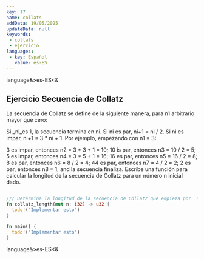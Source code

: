 ```yaml
---
key: 17
name: collats
addData: 19/05/2025
updateData: null
keywords: 
 - collats
 - ejercicio
languages:
 - key: Español
   value: es-ES
---
```

language&>es-ES<&
## Ejercicio Secuencia de Collatz

La secuencia de Collatz se define de la siguiente manera, para n1 arbitrario mayor que cero:

Si _ni_es 1, la secuencia termina en ni.
Si ni es par, ni+1 = ni / 2.
Si ni es impar, ni+1 = 3 * ni + 1.
Por ejemplo, empezando con n1 = 3:

3 es impar, entonces n2 = 3 * 3 + 1 = 10;
10 is par, entonces n3 = 10 / 2 = 5;
5 es impar, entonces n4 = 3 * 5 + 1 = 16;
16 es par, entonces n5 = 16 / 2 = 8;
8 es par, entonces n6 = 8 / 2 = 4;
44 es par, entonces n7 = 4 / 2 = 2;
2 es par, entonces n8 = 1; and
la secuencia finaliza.
Escribe una función para calcular la longitud de la secuencia de Collatz para un número n inicial dado.

```rust

/// Determina la longitud de la secuencia de Collatz que empieza por `n`.
fn collatz_length(mut n: i32) -> u32 {
  todo!("Implementar esto")
}

fn main() {
  todo!("Implementar esto")
}
```
language&>es-ES<&